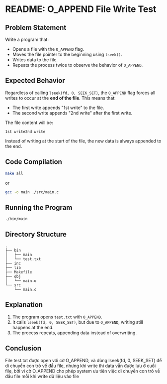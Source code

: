 # README: O\_APPEND File Write Test

## Problem Statement

Write a program that:

- Opens a file with the `O_APPEND` flag.
- Moves the file pointer to the beginning using `lseek()`.
- Writes data to the file.
- Repeats the process twice to observe the behavior of `O_APPEND`.

## Expected Behavior

Regardless of calling `lseek(fd, 0, SEEK_SET)`, the `O_APPEND` flag forces all writes to occur at the **end of the file**. This means that:

- The first write appends "1st write" to the file.
- The second write appends "2nd write" after the first write.

The file content will be:

```
1st write2nd write
```

Instead of writing at the start of the file, the new data is always appended to the end.

## Code Compilation

```sh
make all
```
or
```sh
gcc -o main ./src/main.c
```

## Running the Program

```sh
./bin/main
```

## Directory Structure

```
.
├── bin
│   ├── main
│   └── test.txt
├── inc
├── lib
├── Makefile
├── obj
│   └── main.o
└── src
    └── main.c
```

## Explanation

1. The program opens `test.txt` with `O_APPEND`.
2. It calls `lseek(fd, 0, SEEK_SET)`, but due to `O_APPEND`, writing still happens at the end.
3. The process repeats, appending data instead of overwriting.

## Conclusion

File test.txt được open với cờ O_APPEND, và dùng lseek(fd, 0, SEEK_SET) để di chuyển con trỏ về đầu file, nhưng khi write thì data vẫn được lưu ở cuối file, bởi vì cờ O_APPEND cho phép system ưu tiên việc di chuyển con trỏ về đầu file mỗi khi write dữ liệu vào file

